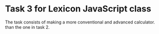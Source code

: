 # Task 3 for Lexicon JavaScript class
The task consists of making a more conventional and advanced calculator. than the one in task 2.